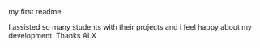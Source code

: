 my first readme

I assisted so many students with their projects and i feel happy about my development. Thanks ALX
